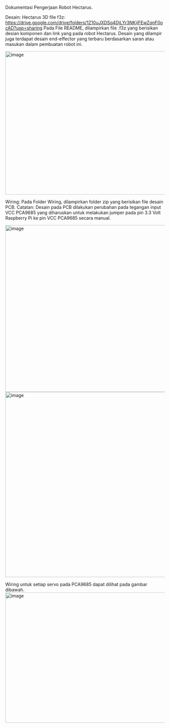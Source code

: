 Dokumentasi Pengerjaan Robot Hectarus.

Desain:
Hectarus 3D file f3z: https://drive.google.com/drive/folders/1Z10uJXDSq4DjLYr3NKijFEwZqnF0ocAD?usp=sharing
Pada File README, dilampirkan file .f3z yang berisikan desian komponen dan link yang pada robot Hectarus. Desain yang dilampir juga terdapat desain end-effector yang terbaru berdasarkan saran atau masukan dalam pembuatan robot ini.

<img width="897" height="451" alt="image" src="https://github.com/user-attachments/assets/eb6eda54-e29c-4def-b930-cb8061e33add" />

Wiring:
Pada Folder Wiring, dilampirkan folder zip yang berisikan file desain PCB. 
Catatan:
Desain pada PCB dilakukan perubahan pada tegangan input VCC PCA9685 yang diharuskan untuk melakukan jumper pada pin 3.3 Volt Raspberry Pi ke pin VCC PCA9685 secara manual.

<img width="546" height="525" alt="image" src="https://github.com/user-attachments/assets/09f28eb9-7376-44e2-8ab9-19ad1326dc35" />

<img width="1196" height="583" alt="image" src="https://github.com/user-attachments/assets/568fe9fb-efff-4ba3-9f37-1150f2b44b6b" />

Wiring untuk setiap servo pada PCA9685 dapat dilihat pada gambar dibawah.
<img width="1297" height="410" alt="image" src="https://github.com/user-attachments/assets/a1ba629f-1db1-4272-8d56-4723c8ec7c42" />
